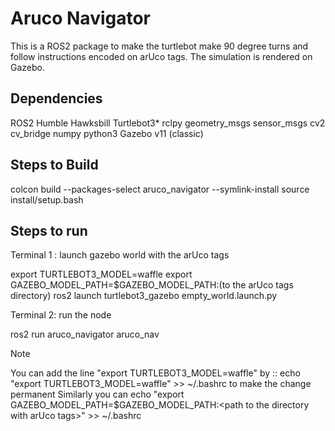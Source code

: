 # Aruco Navigator

This is a ROS2 package to make the turtlebot make 90 degree turns and follow instructions encoded on arUco tags. The simulation is rendered on Gazebo. 

## Dependencies

ROS2 Humble Hawksbill
Turtlebot3*
rclpy
geometry_msgs
sensor_msgs
cv2
cv_bridge
numpy
python3
Gazebo v11 (classic)

## Steps to Build
colcon build --packages-select aruco_navigator --symlink-install
source install/setup.bash

## Steps to run

Terminal 1 : launch gazebo world with the arUco tags

export TURTLEBOT3_MODEL=waffle
export GAZEBO_MODEL_PATH=$GAZEBO_MODEL_PATH:(to the arUco tags directory)
ros2 launch turtlebot3_gazebo empty_world.launch.py

Terminal 2: run the node

ros2 run aruco_navigator aruco_nav

>[!Note]
> You can add the line "export TURTLEBOT3_MODEL=waffle" by :: echo "export TURTLEBOT3_MODEL=waffle" >> ~/.bashrc to make the change permanent
> Similarly you can echo "export GAZEBO_MODEL_PATH=$GAZEBO_MODEL_PATH:\<path to the directory with arUco tags>" >> ~/.bashrc

